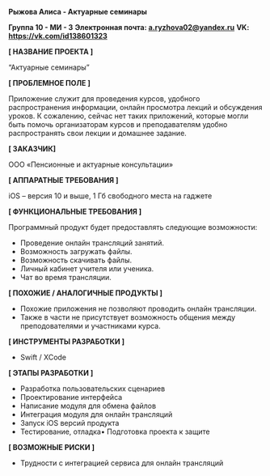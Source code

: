 **Рыжова Алиса - Актуарные семинары**

**Группа 10 - МИ - 3**
**Электронная почта: a.ryzhova02@yandex.ru**
**VK: https://vk.com/id138601323**


**[ НАЗВАНИЕ ПРОЕКТА ]**

“Актуарные семинары”

**[ ПРОБЛЕМНОЕ ПОЛЕ ]**

Приложение служит для проведения курсов, удобного распространения информации, онлайн просмотра лекций и обсуждения уроков. К сожалению, сейчас нет таких приложений, которые могли быть помочь организаторам курсов и преподавателям удобно распространять свои лекции и домашнее задание.

**[ ЗАКАЗЧИК]**

ООО «Пенсионные и актуарные консультации»

**[ АППАРАТНЫЕ ТРЕБОВАНИЯ ]** 

iOS – версия 10 и выше, 1 Гб свободного места на гаджете

 **[ ФУНКЦИОНАЛЬНЫЕ ТРЕБОВАНИЯ ]**

Программный продукт будет предоставлять следующие возможности:
*	Проведение онлайн трансляций занятий.
*	Возможность загружать файлы.
*	Возможность скачивать файлы.
*	Личный кабинет учителя или ученика.
*	Чат во время трансляции.

**[ ПОХОЖИЕ / АНАЛОГИЧНЫЕ ПРОДУКТЫ ]**

* Похожие приложения не позволяют проводить онлайн трансляции.
* Также в части не присутствует возможность общения между преподователями и участниками курса.

**[ ИНСТРУМЕНТЫ РАЗРАБОТКИ ]**

*	Swift / XCode 

**[ ЭТАПЫ РАЗРАБОТКИ ]**

*	Разработка пользовательских сценариев
*	Проектирование интерфейса
*	Написание модуля для обмена файлов 
*	Интеграция модуля для онлайн трансляций
*	Запуск iOS версий продукта
*	Тестирование, отладка•	Подготовка проекта к защите

**[ ВОЗМОЖНЫЕ РИСКИ ]**

*	Трудности с интеграцией сервиса для онлайн трансляций

